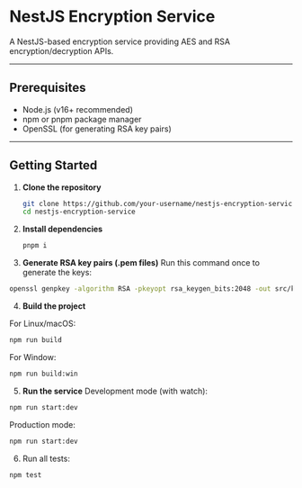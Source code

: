 # NestJS Encryption Service

A NestJS-based encryption service providing AES and RSA encryption/decryption APIs.

---

## Prerequisites

- Node.js (v16+ recommended)  
- npm or pnpm package manager  
- OpenSSL (for generating RSA key pairs)  

---

## Getting Started

1. **Clone the repository**

   ```bash
   git clone https://github.com/your-username/nestjs-encryption-service.git
   cd nestjs-encryption-service
   ```
  
2. **Install dependencies**
   ```bash 
   pnpm i
   ```


3. **Generate RSA key pairs (.pem files)**
Run this command once to generate the keys:
```bash
openssl genpkey -algorithm RSA -pkeyopt rsa_keygen_bits:2048 -out src/keys/private.pem && openssl pkey -in src/keys/private.pem -pubout -out src/keys/public.pem
```

4. **Build the project**

For Linux/macOS:
```bash
npm run build
```
For Window:
```bash
npm run build:win
```
5. **Run the service**
Development mode (with watch):
```bash
npm run start:dev
```
Production mode:
```bash
npm run start:dev
```
6. Run all tests:
```bash
npm test
```


